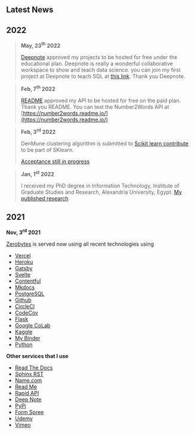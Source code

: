 ## Latest News

## 2022


> **May, 23<sup>th</sup> 2022**
>
> [Deepnote](https://deepnote.com/) approved my projects to be hosted for free under the educational plan. Deepnote is really a wonderful collaborative workspace to show and teach data science. you can join my first project at Deepnote to teach SQL at [this link](https://deepnote.com/workspace/zerobytes-53a2-d17b46ba-00b7-41a6-bdcc-79d0ff9e1037/project/Introduction-to-SQL-82a421bb-fac8-45a1-8c6a-2a7fb7cd35c7/%2FREADME.ipynb). Thank you Deepnote.



> **Feb, 7<sup>th</sup> 2022**
>
> [README](https://readme.com/) approved my API to be hosted for free on the paid plan. Thank you README. You can test the Number2Words API at [https://number2words.readme.io/](https://number2words.readme.io/)



> **Feb, 3<sup>rd</sup> 2022**
>
> DenMune clustering algorithm is submitted to [Scikit learn contribute](https://github.com/scikit-learn-contrib/scikit-learn-contrib) to be part of SKlearn.
>
>  [Acceptance still in progress](https://github.com/scikit-learn-contrib/scikit-learn-contrib/issues/52)



>  **Jan, 1<sup>st</sup> 2022**
>
> I received my PhD degree in Information Technology, Institute of Graduate Studies and Research, Alexandria University, Egypt.  [My published research](https://www.sciencedirect.com/science/article/abs/pii/S0031320320303927)



## 2021

**Nov, 3<sup>rd</sup> 2021**

[Zerobytes](https://serobytes.one) is served  now using all recent technologies using

- [Vercel](https://vercel.com/)
- [Heroku](https://www.heroku.com/)
- [Gatsby](https://www.gatsbyjs.com/)
- [Svelte](https://svelte.dev/)
- [Contentful](https://www.contentful.com/)
- [Mkdocs](https://www.mkdocs.org/)
- [PostgreSQL](https://www.postgresql.org/)
- [Github](https://github.com/egy1st)
- [CircleCI](https://circleci.com/)
- [CodeCov](https://app.codecov.io/gh/egy1st/)
- [Flask](https://palletsprojects.com/p/flask/)
- [Google CoLab](https://colab.research.google.com/)
- [Kaggle](https://www.kaggle.com/egyfirst)
- [My Binder](https://mybinder.org/v2/gh/egy1st/denmune-clustering-algorithm/HEAD)
- [Python](https://www.python.org/)

__Other services that I use__

- [Read The Docs](https://denmune.readthedocs.io/en/latest/)
- [Sphinx RST](https://www.sphinx-doc.org/)
- [Name.com](https://www.name.com/)
- [Read Me](https://number2words.readme.io/)
- [Rapid API](https://rapidapi.com/egy1st/api/number2words4)
- [Deep Note](https://deepnote.com/@egy1st)
- [PyPi](https://pypi.org/project/denmune/)
- [Form Spree](https://formspree.io/)
- [Udemy](https://www.udemy.com/user/mohammad-ali-abbas/)
- [Vimeo](https://vimeo.com/egy1st)
